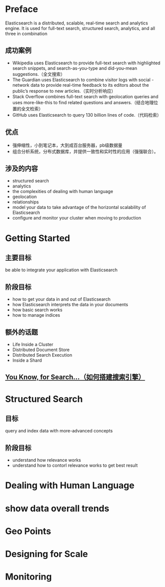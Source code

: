 # Preface
Elasticsearch is a distributed, scalable, real-time search and analytics engine. It is used for full-text search, structured search, analytics, and all three in combination
## 成功案例
- Wikipedia uses Elasticsearch to provide full-text search with highlighted search snippets, and search-as-you-type and did-you-mean suggestions.（全文搜索）
- The Guardian uses Elasticsearch to combine visitor logs with social -network data to provide real-time feedback to its editors about the public’s response to new articles.（实时分析响应）
- Stack Overflow combines full-text search with geolocation queries and uses more-like-this to find related questions and answers.（结合地理位置的全文检索）
- GitHub uses Elasticsearch to query 130 billion lines of code.（代码检索）
## 优点
- 强伸缩性，小到笔记本，大到成百台服务器，pb级数据量
- 组合分析系统，分布式数据库，并提供一致性和实时性的应用（强强联合）。

## 涉及的内容
- structured search
- analytics
- the complexities of dealing with human language
- geolocation
- relationships
- model your data to take advantage of the horizontal scalability of Elasticsearch
- configure and monitor your cluster when moving to production

# Getting Started
## 主要目标
be able to integrate your application with Elasticsearch
## 阶段目标
- how to get your data in and out of Elasticsearch
- how Elasticsearch interprets the data in your documents
- how basic search works
- how to manage indices

## 额外的话题
- Life Inside a Cluster
- Distributed Document Store
- Distributed Search Execution
-  Inside a Shard

## [You Know, for Search…（如何搭建搜索引擎）](https://github.com/OracleGao/elasticsearch/blob/master/You%20Know%20for%20Search.md)

# Structured Search
## 目标
query and index data with more-advanced concepts
## 阶段目标
- understand how relevance works
- understand how to contorl relevance works to get best result

# Dealing with Human Language

# show data overall trends

#  Geo Points

#  Designing for Scale

#  Monitoring
